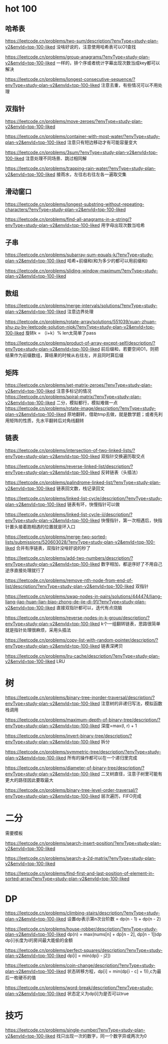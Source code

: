 # hot 100

## 哈希表

https://leetcode.cn/problems/two-sum/description/?envType=study-plan-v2&envId=top-100-liked 没啥好说的，注意使用哈希表可以O1查找

https://leetcode.cn/problems/group-anagrams/?envType=study-plan-v2&envId=top-100-liked 一样的，排个序或者统计字幕出现次数当成key都可以解决

https://leetcode.cn/problems/longest-consecutive-sequence/?envType=study-plan-v2&envId=top-100-liked 注意去重，有些情况可以不用处理

## 双指针

https://leetcode.cn/problems/move-zeroes/?envType=study-plan-v2&envId=top-100-liked

https://leetcode.cn/problems/container-with-most-water/?envType=study-plan-v2&envId=top-100-liked  注意只有短边移动才有可能容量变大

https://leetcode.cn/problems/3sum/?envType=study-plan-v2&envId=top-100-liked 注意处理不同场景、跳过相同解

https://leetcode.cn/problems/trapping-rain-water/?envType=study-plan-v2&envId=top-100-liked 接雨水，左往右右往左各一遍取交集

## 滑动窗口

https://leetcode.cn/problems/longest-substring-without-repeating-characters/?envType=study-plan-v2&envId=top-100-liked

https://leetcode.cn/problems/find-all-anagrams-in-a-string/?envType=study-plan-v2&envId=top-100-liked 用字母出现次数当哈希

## 子串

https://leetcode.cn/problems/subarray-sum-equals-k/?envType=study-plan-v2&envId=top-100-liked 哈希+前缀和(和为多少的都可以用前缀和)

https://leetcode.cn/problems/sliding-window-maximum/?envType=study-plan-v2&envId=top-100-liked

## 数组

https://leetcode.cn/problems/merge-intervals/solutions/?envType=study-plan-v2&envId=top-100-liked  注意边界处理

https://leetcode.cn/problems/rotate-array/solutions/551039/xuan-zhuan-shu-zu-by-leetcode-solution-nipk/?envType=study-plan-v2&envId=top-100-liked 旋转k = （i+k）% len太简单了pass

https://leetcode.cn/problems/product-of-array-except-self/description/?envType=study-plan-v2&envId=top-100-liked 前后缀和，若要空间O1，则把结果作为前缀数组，算结果的时候从右往左，并且同时算后缀

## 矩阵

https://leetcode.cn/problems/set-matrix-zeroes/?envType=study-plan-v2&envId=top-100-liked 注意多标记的情况
https://leetcode.cn/problems/spiral-matrix/?envType=study-plan-v2&envId=top-100-liked 二分，模拟都行，模拟难做一点
https://leetcode.cn/problems/rotate-image/description/?envType=study-plan-v2&envId=top-100-liked 原地翻转，借助tmp去做，就是数学题；或者先利用矩阵的性质，先水平翻转后对角线翻转

## 链表

https://leetcode.cn/problems/intersection-of-two-linked-lists/?envType=study-plan-v2&envId=top-100-liked 双指针交换遍历取交点

https://leetcode.cn/problems/reverse-linked-list/description/?envType=study-plan-v2&envId=top-100-liked 反转链表（头插法）

https://leetcode.cn/problems/palindrome-linked-list/?envType=study-plan-v2&envId=top-100-liked 链表回文数，栈记录回文

https://leetcode.cn/problems/linked-list-cycle/description/?envType=study-plan-v2&envId=top-100-liked 链表有环，快慢指针可以做

https://leetcode.cn/problems/linked-list-cycle-ii/description/?envType=study-plan-v2&envId=top-100-liked 快慢指针，第一次相遇后，快指针置头接着跑相遇的位置就是环入口

https://leetcode.cn/problems/merge-two-sorted-lists/submissions/520603028/?envType=study-plan-v2&envId=top-100-liked 合并有序链表，双指针没啥好说的秒了

https://leetcode.cn/problems/add-two-numbers/description/?envType=study-plan-v2&envId=top-100-liked 数字相加，都逆序好了不用自己逆序直接处理就行了

https://leetcode.cn/problems/remove-nth-node-from-end-of-list/description/?envType=study-plan-v2&envId=top-100-liked 双指针

https://leetcode.cn/problems/swap-nodes-in-pairs/solutions/444474/liang-liang-jiao-huan-lian-biao-zhong-de-jie-di-91/?envType=study-plan-v2&envId=top-100-liked 直接双指针都可以，迭代有点烧脑

https://leetcode.cn/problems/reverse-nodes-in-k-group/description/?envType=study-plan-v2&envId=top-100-liked k个一组翻转链表，思路很简单就是指针处理很麻烦，采用头插法

https://leetcode.cn/problems/copy-list-with-random-pointer/description/?envType=study-plan-v2&envId=top-100-liked 链表深拷贝

https://leetcode.cn/problems/lru-cache/description/?envType=study-plan-v2&envId=top-100-liked LRU

# 树

https://leetcode.cn/problems/binary-tree-inorder-traversal/description/?envType=study-plan-v2&envId=top-100-liked 注意树的非递归写法，模拟函数栈调用

https://leetcode.cn/problems/maximum-depth-of-binary-tree/description/?envType=study-plan-v2&envId=top-100-liked 深度=max(l, r) + 1

https://leetcode.cn/problems/invert-binary-tree/description/?envType=study-plan-v2&envId=top-100-liked 拆分

https://leetcode.cn/problems/symmetric-tree/description/?envType=study-plan-v2&envId=top-100-liked 所有的操作都可以在一个递归里完成

https://leetcode.cn/problems/diameter-of-binary-tree/description/?envType=study-plan-v2&envId=top-100-liked 二叉树直径，注意子树里可能有更大的路径因此要取最大

https://leetcode.cn/problems/binary-tree-level-order-traversal/?envType=study-plan-v2&envId=top-100-liked 层次遍历，FIFO完成

# 二分

需要模板

https://leetcode.cn/problems/search-insert-position/?envType=study-plan-v2&envId=top-100-liked

https://leetcode.cn/problems/search-a-2d-matrix/?envType=study-plan-v2&envId=top-100-liked

https://leetcode.cn/problems/find-first-and-last-position-of-element-in-sorted-array/?envType=study-plan-v2&envId=top-100-liked

# DP

https://leetcode.cn/problems/climbing-stairs/description/?envType=study-plan-v2&envId=top-100-liked 设置dp表示第n次台阶数 = dp(n - 1) + dp(n - 2)

https://leetcode.cn/problems/house-robber/description/?envType=study-plan-v2&envId=top-100-liked dp(n) = max(nums[n] + dp[n - 2], dp[n - 1])dp dp[i]长度为i的房间最大能偷的金额

https://leetcode.cn/problems/perfect-squares/description/?envType=study-plan-v2&envId=top-100-liked dp[i] = min(dp[i - j2])

https://leetcode.cn/problems/coin-change/description/?envType=study-plan-v2&envId=top-100-liked 状态转移方程，dp[i] = min(dp[i - c] + 1)),c为最后一枚硬币的值

https://leetcode.cn/problems/word-break/description/?envType=study-plan-v2&envId=top-100-liked 状态定义为dp[i]为是否可以true

# 技巧
https://leetcode.cn/problems/single-number/?envType=study-plan-v2&envId=top-100-liked 找只出现一次的数字，同一个数字异或两次为0


